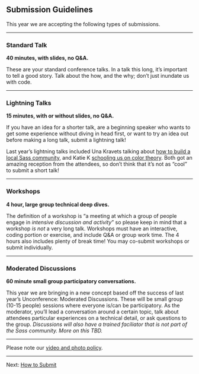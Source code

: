 ## Submission Guidelines

This year we are accepting the following types of submissions. 

* * * 

### Standard Talk

**40 minutes, with slides, no Q&A.**

These are your standard conference talks. In a talk this long, it’s important to tell a good story. Talk about the how, and the why; don’t just inundate us with code.

* * * 

### Lightning Talks

**15 minutes, with or without slides, no Q&A.**

If you have an idea for a shorter talk, are a beginning speaker who wants to get some experience without diving in head first, or want to try an idea out before making a long talk, submit a lightning talk!

Last year’s lightning talks included Una Kravets talking about [how to build a local Sass community](http://una.github.io/sassconf-2014/), and Katie K [schooling us on color theory](https://rawgit.com/KatieK2/2014-sassconf/master/index.html). Both got an amazing reception from the attendees, so don’t think that it’s not as “cool” to submit a short talk!

* * * 

### Workshops

**4 hour, large group technical deep dives.**

The definition of a workshop is “a meeting at which a group of people engage in _intensive discussion and activity_” so please keep in mind that a workshop _is not_ a very long talk. Workshops must have an interactive, coding portion or exercise, and include Q&A or group work time. The 4 hours also includes plenty of break time! You may co-submit workshops or submit individually.

* * * 

### Moderated Discussions

**60 minute small group participatory conversations.**

This year we are bringing in a new concept based off the success of last year’s Unconference: Moderated Discussions. These will be small group (10-15 people) sessions where everyone is/can be participatory. As the moderator, you’ll lead a conversation around a certain topic, talk about attendees particular experiences on a technical detail, or ask questions to the group. _Discussions will also have a trained faciliator that is not part of the Sass community. More on this TBD._



* * * 

Please note our [video and photo policy](https://github.com/SassConf/2015-speaker-cfp/blob/master/docs/how-to-submit.md).

* * * 

Next: [How to Submit](https://github.com/SassConf/2015-speaker-cfp/blob/master/docs/how-to-submit.md)
